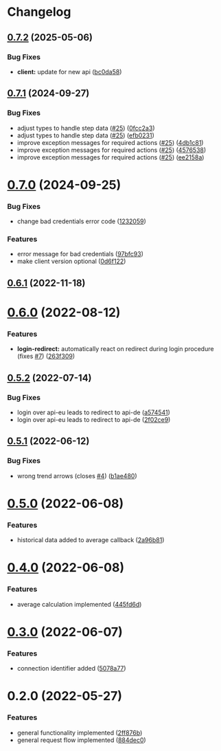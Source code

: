 # Changelog

## [0.7.2](https://github.com/DiaKEM/libre-link-up-api-client/compare/0.7.1...0.7.2) (2025-05-06)


### Bug Fixes

* **client:** update for new api ([bc0da58](https://github.com/DiaKEM/libre-link-up-api-client/commit/bc0da58f2c68de5a12ca7ebe5b037f965ba95fa6))

## [0.7.1](https://github.com/DiaKEM/libre-link-up-api-client/compare/0.7.0...0.7.1) (2024-09-27)


### Bug Fixes

* adjust types to handle step data ([#25](https://github.com/DiaKEM/libre-link-up-api-client/issues/25)) ([0fcc2a3](https://github.com/DiaKEM/libre-link-up-api-client/commit/0fcc2a3e4747da236600a452ab5ddeabbef89613))
* adjust types to handle step data ([#25](https://github.com/DiaKEM/libre-link-up-api-client/issues/25)) ([efb0231](https://github.com/DiaKEM/libre-link-up-api-client/commit/efb0231c26c3c6b27a3f6fd6df6720491246caa6))
* improve exception messages for required actions ([#25](https://github.com/DiaKEM/libre-link-up-api-client/issues/25)) ([4db1c81](https://github.com/DiaKEM/libre-link-up-api-client/commit/4db1c81e6307a4f0746acfe712fb38ed9d038ef1))
* improve exception messages for required actions ([#25](https://github.com/DiaKEM/libre-link-up-api-client/issues/25)) ([4576538](https://github.com/DiaKEM/libre-link-up-api-client/commit/45765389c38f5914c86db888d1fc996f255d7b00))
* improve exception messages for required actions ([#25](https://github.com/DiaKEM/libre-link-up-api-client/issues/25)) ([ee2158a](https://github.com/DiaKEM/libre-link-up-api-client/commit/ee2158af7029e5810155c80a1d1391079d5d7aaf))

# [0.7.0](https://github.com/DiaKEM/libre-link-up-api-client/compare/0.6.1...0.7.0) (2024-09-25)


### Bug Fixes

* change bad credentials error code ([1232059](https://github.com/DiaKEM/libre-link-up-api-client/commit/12320599a6927e955870734dcd48230385edc79e))


### Features

* error message for bad credentials ([97bfc93](https://github.com/DiaKEM/libre-link-up-api-client/commit/97bfc9304fc46d9855b037283a3cb707070750c2))
* make client version optional ([0d6f122](https://github.com/DiaKEM/libre-link-up-api-client/commit/0d6f122d3e9a16e8b803c375964f215ee3a351c4))

## [0.6.1](https://github.com/DiaKEM/libre-link-up-api-client/compare/0.6.0...0.6.1) (2022-11-18)

# [0.6.0](https://github.com/DiaKEM/libre-link-up-api-client/compare/0.5.2...0.6.0) (2022-08-12)


### Features

* **login-redirect:** automatically react on redirect during login procedure (fixes [#7](https://github.com/DiaKEM/libre-link-up-api-client/issues/7)) ([263f309](https://github.com/DiaKEM/libre-link-up-api-client/commit/263f3093a805875c6a507e4b17fe173ca3604db5))

## [0.5.2](https://github.com/DiaKEM/libre-link-up-api-client/compare/0.5.1...0.5.2) (2022-07-14)


### Bug Fixes

* login over api-eu leads to redirect to api-de ([a574541](https://github.com/DiaKEM/libre-link-up-api-client/commit/a5745419e275d66b2d652734858b2ad091f131a9))
* login over api-eu leads to redirect to api-de ([2f02ce9](https://github.com/DiaKEM/libre-link-up-api-client/commit/2f02ce9b424bbd02c828e05b97d677c0c84c10e8))

## [0.5.1](https://github.com/DiaKEM/libre-link-up-api-client/compare/0.5.0...0.5.1) (2022-06-12)


### Bug Fixes

* wrong trend arrows (closes [#4](https://github.com/DiaKEM/libre-link-up-api-client/issues/4)) ([b1ae480](https://github.com/DiaKEM/libre-link-up-api-client/commit/b1ae480ec7d66f5ecaabd539b0d89d62979791ed))

# [0.5.0](https://github.com/DiaKEM/libre-link-up-api-client/compare/0.4.0...0.5.0) (2022-06-08)


### Features

* historical data added to average callback ([2a96b81](https://github.com/DiaKEM/libre-link-up-api-client/commit/2a96b8147b5130fcc8aa8f4ce44d3045122f227d))

# [0.4.0](https://github.com/DiaKEM/libre-link-up-api-client/compare/0.3.0...0.4.0) (2022-06-08)


### Features

* average calculation implemented ([445fd6d](https://github.com/DiaKEM/libre-link-up-api-client/commit/445fd6df5aff2fdf4e0c001b8934158394bfdf5a))

# [0.3.0](https://github.com/DiaKEM/libre-link-up-api-client/compare/0.2.0...0.3.0) (2022-06-07)


### Features

* connection identifier added ([5078a77](https://github.com/DiaKEM/libre-link-up-api-client/commit/5078a776069e26d6fbc32a50fc10e1e1a0d87eb1))

# 0.2.0 (2022-05-27)


### Features

* general functionality implemented ([2ff876b](https://github.com/DiaKEM/libre-link-up-api-client/commit/2ff876be8ffe5ec8a45a920b663fa53f00fd0880))
* general request flow implemented ([884dec0](https://github.com/DiaKEM/libre-link-up-api-client/commit/884dec046355dde17a88511432646ad2d4ff68eb))